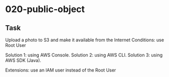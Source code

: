 # 020-public-object

## Task
Upload a photo to S3 and make it available from the Internet
Conditions: use Root User

Solution 1: using AWS Console.
Solution 2: using AWS CLI.
Solution 3: using AWS SDK (Java).

Extensions: use an IAM user instead of the Root User
